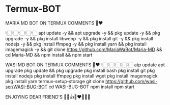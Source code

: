 # Termux-BOT



MARIA MD BOT ON TERMUX COMMENTS 👑❤️



👇🏻👇🏻👇🏻👇🏻👇🏻
apt update -y && apt upgrade -y && pkg update -y && pkg upgrade -y && pkg install libwebp -y && pkg install git -y && pkg install nodejs -y && pkg install ffmpeg -y && pkg install yarn && pkg install imagemagick -y && git clone https://github.com/MariaWaBot/Maria-MD && cd Maria-MD && npm install && npm start



WASI  MD BOT ON TERMUX COMMENTS 👑❤️
👇🏻👇🏻👇🏻👇🏻👇🏻
atp update apt upgrade pkg update && pkg upgrade pkg install bash pkg install git pkg install nodejs pkg install ffmpeg pkg install wget pkg install imagemagick pkg install yarn termux-setup-storage git clone https://github.com/wasi-ser/WASI-BUG-BOT  cd WASI-BUG-BOT npm install npm start

ENJOYING DEAR FRIEND'S 👻🥀👍👑❤️🎀🤝🎊
